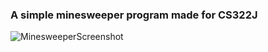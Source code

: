 ### A simple minesweeper program made for CS322J

![MinesweeperScreenshot](https://github.com/user-attachments/assets/e640ddce-e10c-46f4-af12-fd1e45ec5fcc)
